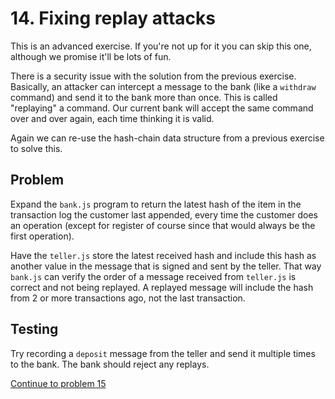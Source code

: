 # 14. Fixing replay attacks

This is an advanced exercise. If you're not up for it you can skip this one, although we promise it'll be lots of fun.

There is a security issue with the solution from the previous exercise. Basically, an attacker can intercept a message to the bank (like a `withdraw` command) and send it to the bank more than once. This is called "replaying" a command. Our current bank will accept the same command over and over again, each time thinking it is valid.

Again we can re-use the hash-chain data structure from a previous exercise to solve this.

## Problem

Expand the `bank.js` program to return the latest hash of the item in the transaction log the customer last appended, every time the customer does an operation (except for register of course since that would always be the first operation).

Have the `teller.js` store the latest received hash and include this hash as another value in the message that is signed and sent by the teller. That way `bank.js` can verify the order of a message received from `teller.js` is correct and not being replayed. A replayed message will include the hash from 2 or more transactions ago, not the last transaction.

## Testing

Try recording a `deposit` message from the teller and send it multiple times to the bank. The bank should reject any replays.

[Continue to problem 15](15.md)
